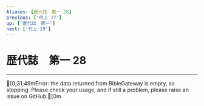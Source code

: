 ```yaml
---
Aliases: [歴代誌　第一 28]
previous: ['代上 27']
up: ['歴代誌　第一']
next: ['代上 29']
---
```

# 歴代誌　第一 28

***
[0;31;49mError: the data returned from BibleGateway is empty, so stopping. Please check your usage, and if still a problem, please raise an issue on GitHub.[0m
